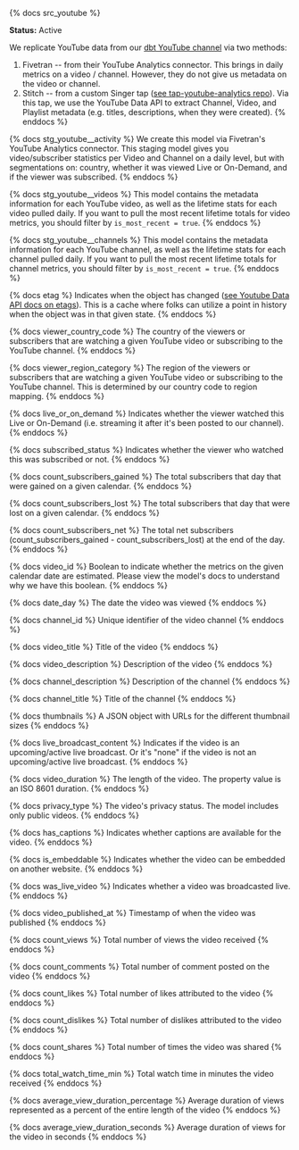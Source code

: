 {% docs src_youtube %}

**Status:** Active

We replicate YouTube data from our [dbt YouTube channel](https://www.youtube.com/c/dbt-labs) via two methods:
1. Fivetran -- from their YouTube Analytics connector. This brings in daily metrics on a video / channel. However, they do not give us metadata on the video or channel.
2. Stitch -- from a custom Singer tap ([see tap-youtube-analytics repo](https://github.com/singer-io/tap-youtube-analytics)). Via this tap, we use the YouTube Data API to extract Channel, Video, and Playlist metadata (e.g. titles, descriptions, when they were created).
{% enddocs %}

{% docs stg_youtube__activity %}
We create this model via Fivetran's YouTube Analytics connector. This staging model gives you video/subscriber statistics per Video and Channel on a daily level, but with segmentations on: country, whether it was viewed Live or On-Demand, and if the viewer was subscribed.
{% enddocs %}

{% docs stg_youtube__videos %}
This model contains the metadata information for each YouTube video, as well as the lifetime stats for each video pulled daily. If you want to pull the most recent lifetime totals for video metrics, you should filter by `is_most_recent = true`.
{% enddocs %}

{% docs stg_youtube__channels %}
This model contains the metadata information for each YouTube channel, as well as the lifetime stats for each channel pulled daily. If you want to pull the most recent lifetime totals for channel metrics, you should filter by `is_most_recent = true`.
{% enddocs %}

{% docs etag %}
Indicates when the object has changed ([see Youtube Data API docs on etags](https://developers.google.com/youtube/v3/getting-started#etags)). This is a cache where folks can utilize a point in history when the object was in that given state.
{% enddocs %}

{% docs viewer_country_code %}
The country of the viewers or subscribers that are watching a given YouTube video or subscribing to the YouTube channel.
{% enddocs %}

{% docs viewer_region_category %}
The region of the viewers or subscribers that are watching a given YouTube video or subscribing to the YouTube channel. This is determined by our country code to region mapping.
{% enddocs %}

{% docs live_or_on_demand %}
Indicates whether the viewer watched this Live or On-Demand (i.e. streaming it after it's been posted to our channel).
{% enddocs %}

{% docs subscribed_status %}
Indicates whether the viewer who watched this was subscribed or not.
{% enddocs %}

{% docs count_subscribers_gained %}
The total subscribers that day that were gained on a given calendar.
{% enddocs %}

{% docs count_subscribers_lost %}
The total subscribers that day that were lost on a given calendar.
{% enddocs %}

{% docs count_subscribers_net %}
The total net subscribers (count_subscribers_gained - count_subscribers_lost) at the end of the day.
{% enddocs %}

{% docs video_id %}
Boolean to indicate whether the metrics on the given calendar date are estimated. Please view the model's docs to understand why we have this boolean.
{% enddocs %}

{% docs date_day %}
The date the video was viewed
{% enddocs %}

{% docs channel_id %}
Unique identifier of the video channel
{% enddocs %}

{% docs video_title %}
Title of the video
{% enddocs %}

{% docs video_description %}
Description of the video
{% enddocs %}

{% docs channel_description %}
Description of the channel
{% enddocs %}

{% docs channel_title %}
Title of the channel
{% enddocs %}

{% docs thumbnails %}
A JSON object with URLs for the different thumbnail sizes
{% enddocs %}

{% docs live_broadcast_content %}
Indicates if the video is an upcoming/active live broadcast. Or it's "none" if the video is not an upcoming/active live broadcast.
{% enddocs %}

{% docs video_duration %}
The length of the video. The property value is an ISO 8601 duration.
{% enddocs %}

{% docs privacy_type %}
The video's privacy status. The model includes only public videos.
{% enddocs %}

{% docs has_captions %}
Indicates whether captions are available for the video.
{% enddocs %}

{% docs is_embeddable %}
Indicates whether the video can be embedded on another website.
{% enddocs %}

{% docs was_live_video %}
Indicates whether a video was broadcasted live.
{% enddocs %}

{% docs video_published_at %}
Timestamp of when the video was published
{% enddocs %}

{% docs count_views %}
Total number of views the video received
{% enddocs %}

{% docs count_comments %}
Total number of comment posted on the video
{% enddocs %}

{% docs count_likes %}
Total number of likes attributed to the video
{% enddocs %}

{% docs count_dislikes %}
Total number of dislikes attributed to the video
{% enddocs %}

{% docs count_shares %}
Total number of times the video was shared
{% enddocs %}

{% docs total_watch_time_min %}
Total watch time in minutes the video received
{% enddocs %}

{% docs average_view_duration_percentage %}
Average duration of views represented as a percent of the entire length of the video
{% enddocs %}

{% docs average_view_duration_seconds %}
Average duration of views for the video in seconds
{% enddocs %}